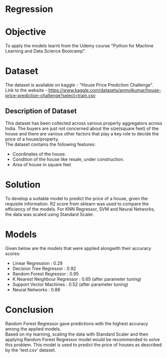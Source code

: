 # Regression

# Objective
To apply the models learnt from the Udemy course "Python for Machine Learning and Data Science Bootcamp".

# Dataset
The dataset is available on kaggle - "House Price Prediction Challenge".  
Link to the website - https://www.kaggle.com/datasets/anmolkumar/house-price-prediction-challenge?select=train.csv
## Description of Dataset
This dataset has been collected across various property aggregators across India. The buyers are just not concerned about the size(square feet) of the house and there are various other factors that play a key role to decide the price of a house/property.  
The dataset contains the following features:
* Coordinates of the house.
* Condition of the house like resale, under construction.
* Area of house in square feet

# Solution
To develop a suitable model to predict the price of a house, given the requisite information. R2 score from sklearn was used to compare the efficiency of the models. For KNN Regressor, SVM and Neural Networks, the data was scaled using Standard Scaler.

# Models
Given below are the models that were applied alongwith their accuracy scores:
* Linear Regression : 0.29
* Decision Tree Regressor : 0.92
* Random Forest Regressor : 0.95
* K Nearest Neighbour Regressor : 0.65 (after parameter tuning)
* Support Vector Machines : 0.52 (after parameter tuning)
* Neural Networks : 0.88

# Conclusion
Random Forest Regressor gave predictions with the highest accuracy among the applied models.  
Based on my learning, scaling the data with Standard Scaler and then applying Random Forest Regressor model would be recommended to solve this problem.
This model is used to predict the price of houses as described by the 'test.csv' dataset.
